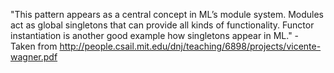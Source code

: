 "This pattern appears as a central concept in ML’s module system. Modules act as global singletons
that can provide all kinds of functionality. Functor instantiation is another good example how singletons
appear in ML." - Taken from http://people.csail.mit.edu/dnj/teaching/6898/projects/vicente-wagner.pdf
